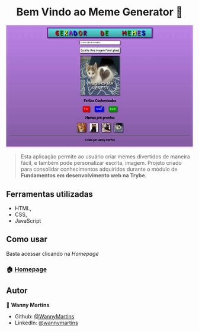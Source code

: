<h1 align="center">Bem Vindo ao Meme Generator 👋</h1>

<img src="memegenerator.gif" alt="Gif usando o Meme Generator"/>

>  Esta aplicação permite ao usuário criar memes divertidos de maneira fácil, e também pode personalizar escrita, imagem.
Projeto criado para consolidar conhecimentos adquiridos durante o módulo de **Fundamentos em desenvolvimento web na Trybe**.

## Ferramentas utilizadas

- HTML,
- CSS,
- JavaScript

## Como usar

Basta acessar clicando na _Homepage_

### 🏠 [Homepage](https://wannymartins.github.io/Project---Meme-Generator/)

## Autor

👤 **Wanny Martins**

* Github: [@WannyMartins](https://github.com/WannyMartins)
* LinkedIn: [@wannymartins](https://linkedin.com/in//wannymartins\/)

